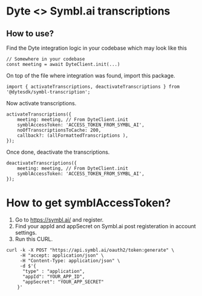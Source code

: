 # Dyte <> Symbl.ai transcriptions

## How to use?

Find the Dyte integration logic in your codebase which may look like this

```
// Somewhere in your codebase
const meeting = await DyteClient.init(...)
```

On top of the file where integration was found, import this package.

```
import { activateTranscriptions, deactivateTranscriptions } from '@dytesdk/symbl-transcription';
```

Now activate transcriptions.

```
activateTranscriptions({
    meeting: meeting, // From DyteClient.init
    symblAccessToken: 'ACCESS_TOKEN_FROM_SYMBL_AI',
    noOfTranscriptionsToCache: 200,
    callback?: (allFormattedTranscriptions ),
});
```

Once done, deactivate the transcriptions.

```
deactivateTranscriptions({
    meeting: meeting, // From DyteClient.init
    symblAccessToken: 'ACCESS_TOKEN_FROM_SYMBL_AI',
});
```

# How to get symblAccessToken?

1. Go to <https://symbl.ai/> and register.
2. Find your appId and appSecret on Symbl.ai post registeration in account settings.
3. Run this CURL.

```
curl -k -X POST "https://api.symbl.ai/oauth2/token:generate" \
     -H "accept: application/json" \
     -H "Content-Type: application/json" \
     -d $'{
      "type" : "application",
      "appId": "YOUR_APP_ID",
      "appSecret": "YOUR_APP_SECRET"
    }'
```

